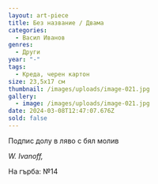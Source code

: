 ```yaml
---
layout: art-piece
title: Без название / Двама
categories:
  - Васил Иванов
genres:
  - Други
year: "-"
tags:
  - Креда, черен картон
size: 23,5х17 см
thumbnail: /images/uploads/image-021.jpg
gallery:
  - image: /images/uploads/image-021.jpg
date: 2024-03-08T12:47:07.676Z
sold: false
---
```

Подпис долу в ляво с бял молив

*W. Ivanoff,*

На гърба: №14
